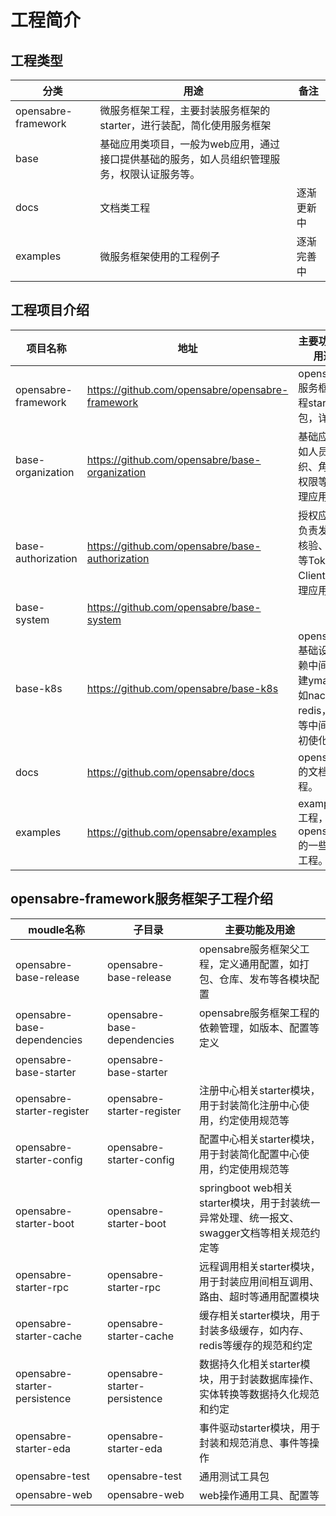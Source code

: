 # 工程简介

## 工程类型

| 分类                | 用途                                                       | 备注                                  |
| ------------------ | ---------------------------------------------------------- | ------------------------------------ |
| opensabre-framework| 微服务框架工程，主要封装服务框架的starter，进行装配，简化使用服务框架  |                                      |
| base               | 基础应用类项目，一般为web应用，通过接口提供基础的服务，如人员组织管理服务，权限认证服务等。|                       |
| docs               | 文档类工程                                                    | 逐渐更新中                            |
| examples           | 微服务框架使用的工程例子                                         | 逐渐完善中                            |

## 工程项目介绍

| 项目名称                 | 地址                                                | 主要功能及用途                                               |
| ---------------------- | --------------------------------------------------- | --------------------------------------------------------- |
| opensabre-framework    | https://github.com/opensabre/opensabre-framework    | opensabre服务框架工程starter包，详见[]() |
| base-organization      | https://github.com/opensabre/base-organization      | 基础应用，如人员、组织、角色、权限等的管理应用。             |
| base-authorization     | https://github.com/opensabre/base-authorization     | 授权应用，负责发放、核验、回收等Token、Client的管理应用。    |
| base-system            | https://github.com/opensabre/base-system            |     |
| base-k8s               | https://github.com/opensabre/base-k8s               | opensabre基础设施依赖中间件创建ymal，如nacos，redis，mq等中间件的初使化。 |
| docs                   | https://github.com/opensabre/docs                   | opensabre的文档工程。                                        |
| examples               | https://github.com/opensabre/examples               | examples工程，使用opensabre的一些案例工程。                  |

## opensabre-framework服务框架子工程介绍
| moudle名称                   | 子目录                           | 主要功能及用途                                                 |
| ----------------------------| ------------------------------- | ------------------------------------------------------------ |
| opensabre-base-release      | opensabre-base-release          |  opensabre服务框架父工程，定义通用配置，如打包、仓库、发布等各模块配置  |
| opensabre-base-dependencies | opensabre-base-dependencies     |  opensabre服务框架工程的依赖管理，如版本、配置等定义  |
| opensabre-base-starter      | opensabre-base-starter          |  |
| opensabre-starter-register  | opensabre-starter-register      |  注册中心相关starter模块，用于封装简化注册中心使用，约定使用规范等|
| opensabre-starter-config    | opensabre-starter-config        |  配置中心相关starter模块，用于封装简化配置中心使用，约定使用规范等|
| opensabre-starter-boot      | opensabre-starter-boot          |  springboot web相关starter模块，用于封装统一异常处理、统一报文、swagger文档等相关规范约定等|
| opensabre-starter-rpc       | opensabre-starter-rpc           |  远程调用相关starter模块，用于封装应用间相互调用、路由、超时等通用配置模块|
| opensabre-starter-cache     | opensabre-starter-cache         |  缓存相关starter模块，用于封装多级缓存，如内存、redis等缓存的规范和约定     |
| opensabre-starter-persistence| opensabre-starter-persistence  |  数据持久化相关starter模块，用于封装数据库操作、实体转换等数据持久化规范和约定|
| opensabre-starter-eda       | opensabre-starter-eda           |  事件驱动starter模块，用于封装和规范消息、事件等操作|
| opensabre-test              | opensabre-test                  |  通用测试工具包|
| opensabre-web               | opensabre-web                   |  web操作通用工具、配置等|
